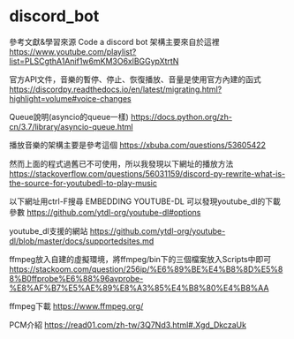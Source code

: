 # discord_bot

參考文獻&學習來源
Code a discord bot 架構主要來自於這裡
https://www.youtube.com/playlist?list=PLSCgthA1Anif1w6mKM3O6xlBGGypXtrtN

官方API文件，音樂的暫停、停止、恢復播放、音量是使用官方內建的函式
https://discordpy.readthedocs.io/en/latest/migrating.html?highlight=volume#voice-changes

Queue說明(asyncio的queue一樣)
https://docs.python.org/zh-cn/3.7/library/asyncio-queue.html

播放音樂的架構主要是參考這個
https://xbuba.com/questions/53605422

然而上面的程式過舊已不可使用，所以我發現以下網址的播放方法
https://stackoverflow.com/questions/56031159/discord-py-rewrite-what-is-the-source-for-youtubedl-to-play-music

以下網址用ctrl-F搜尋 EMBEDDING YOUTUBE-DL 可以發現youtube_dl的下載參數
https://github.com/ytdl-org/youtube-dl#options

 youtube_dl支援的網站
https://github.com/ytdl-org/youtube-dl/blob/master/docs/supportedsites.md

ffmpeg放入自建的虛擬環境，將ffmpeg/bin下的三個檔案放入Scripts中即可
https://stackoom.com/question/256ip/%E6%89%BE%E4%B8%8D%E5%88%B0ffprobe%E6%88%96avprobe-%E8%AF%B7%E5%AE%89%E8%A3%85%E4%B8%80%E4%B8%AA

ffmpeg下載
https://www.ffmpeg.org/

PCM介紹
https://read01.com/zh-tw/3Q7Nd3.html#.Xgd_DkczaUk

